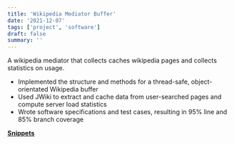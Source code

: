 ```yaml
---
title: 'Wikipedia Mediator Buffer'
date: '2021-12-07'
tags: ['project', 'software']
draft: false
summary: ''
---
```


A wikipedia mediator that collects caches wikipedia pages and collects statistics on usage.

- Implemented the structure and methods for a thread-safe, object-orientated Wikipedia buffer
- Used JWiki to extract and cache data from user-searched pages and compute server load statistics
- Wrote software specifications and test cases, resulting in 95% line and 85% branch coverage

[**Snippets**](https://gist.github.com/WorldofKerry/b3efc238bf4fb9f2d22ad5a04e5232d7)
